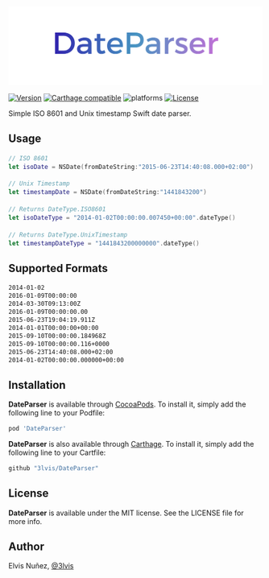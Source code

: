 ![logo](https://raw.githubusercontent.com/3lvis/DateParser/master/Resources/logo-v1.png)

[![Version](https://img.shields.io/cocoapods/v/DateParser.svg?style=flat)](https://cocoapods.org/pods/DateParser)
[![Carthage compatible](https://img.shields.io/badge/Carthage-compatible-4BC51D.svg?style=flat)](https://github.com/3lvis/DateParser)
![platforms](https://img.shields.io/badge/platforms-iOS%20%7C%20OS%20X%20%7C%20watchOS%20%7C%20tvOS%20-lightgrey.svg)
[![License](https://img.shields.io/cocoapods/l/DateParser.svg?style=flat)](https://cocoapods.org/pods/DATAStack)

Simple ISO 8601 and Unix timestamp Swift date parser.

## Usage

```swift
// ISO 8601
let isoDate = NSDate(fromDateString:"2015-06-23T14:40:08.000+02:00")

// Unix Timestamp
let timestampDate = NSDate(fromDateString:"1441843200")

// Returns DateType.ISO8601  
let isoDateType = "2014-01-02T00:00:00.007450+00:00".dateType()

// Returns DateType.UnixTimestamp
let timestampDateType = "1441843200000000".dateType()
```

## Supported Formats

```
2014-01-02
2016-01-09T00:00:00
2014-03-30T09:13:00Z
2016-01-09T00:00:00.00
2015-06-23T19:04:19.911Z
2014-01-01T00:00:00+00:00
2015-09-10T00:00:00.184968Z
2015-09-10T00:00:00.116+0000
2015-06-23T14:40:08.000+02:00
2014-01-02T00:00:00.000000+00:00
```

## Installation

**DateParser** is available through [CocoaPods](http://cocoapods.org). To install
it, simply add the following line to your Podfile:

```ruby
pod 'DateParser'
```

**DateParser** is also available through [Carthage](https://github.com/Carthage/Carthage). To install
it, simply add the following line to your Cartfile:

```ruby
github "3lvis/DateParser"
```

## License

**DateParser** is available under the MIT license. See the LICENSE file for more info.

## Author

Elvis Nuñez, [@3lvis](https://twitter.com/3lvis)
